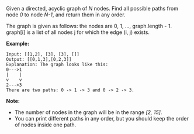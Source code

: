 Given a directed, acyclic graph of *N* nodes. Find all possible paths from node *0* to node *N-1*, and return them in any order.

The graph is given as follows:  the nodes are 0, 1, ..., graph.length - 1.  graph[i] is a list of all nodes j for which the edge (i, j) exists.

**Example:**
```
Input: [[1,2], [3], [3], []]
Output: [[0,1,3],[0,2,3]]
Explanation: The graph looks like this:
0--->1
|    |
v    v
2--->3
There are two paths: 0 -> 1 -> 3 and 0 -> 2 -> 3.
```
**Note:**
* The number of nodes in the graph will be in the range *[2, 15]*.
* You can print different paths in any order, but you should keep the order of nodes inside one path.